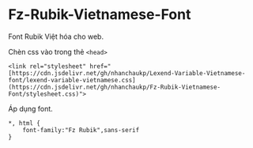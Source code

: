 # Fz-Rubik-Vietnamese-Font
Font Rubik Việt hóa cho web.

Chèn css vào trong thẻ `<head>`

```
<link rel="stylesheet" href="[https://cdn.jsdelivr.net/gh/nhanchaukp/Lexend-Variable-Vietnamese-font/lexend-variable-vietnamese.css](https://cdn.jsdelivr.net/gh/nhanchaukp/Fz-Rubik-Vietnamese-Font/stylesheet.css)">
```

Áp dụng font.

```
*, html {
    font-family:"Fz Rubik",sans-serif
}
```
